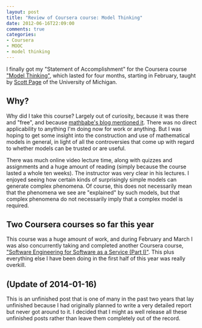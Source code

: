 ```yaml
---
layout: post
title: "Review of Coursera course: Model Thinking"
date: 2012-06-16T22:09:00
comments: true
categories: 
- Coursera
- MOOC
- model thinking
---
```

I finally got my "Statement of Accomplishment" for the Coursera course ["Model Thinking"](http://www.coursera.org/course/modelthinking), which lasted for four months, starting in February, taught by [Scott Page](http://vserver1.cscs.lsa.umich.edu/~spage/) of the University of Michigan.

<!--more-->

## Why?

Why did I take this course? Largely out of curiosity, because it was there and "free", and because [mathbabe's blog mentioned it](http://mathbabe.org/2012/02/12/new-online-course-model-thinking/). There was no direct applicability to anything I'm doing now for work or anything. But I was hoping to get some insight into the construction and use of mathematical models in general, in light of all the controversies that come up with regard to whether models can be trusted or are useful.

There was much online video lecture time, along with quizzes and assignments and a huge amount of reading (simply because the course lasted a whole ten weeks). The instructor was very clear in his lectures. I enjoyed seeing how certain kinds of surprisingly simple models can generate complex phenomena. Of course, this does not necessarily mean that the phenomena we see are "explained" by such models, but that complex phenomena do not necessarily imply that a complex model is required.

## Two Coursera courses so far this year

This course was a huge amount of work, and during February and March I was also concurrently taking and completed another Coursera course, ["Software Engineering for Software as a Service (Part I)"](/blog/2012/04/13/free-course-review-software-engineering-for-software-as-a-service-part-i-from-coursera/). This plus everything else I have been doing in the first half of this year was really overkill.

## (Update of 2014-01-16)

This is an unfinished post that is one of many in the past two years that lay unfinished because I had originally planned to write a very detailed report but never got around to it. I decided that I might as well release all these unfinished posts rather than leave them completely out of the record.
